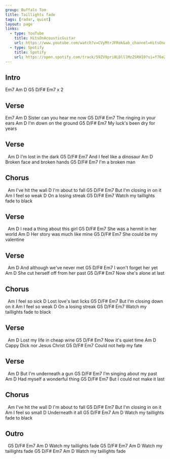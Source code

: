 ```yaml
---
group: Buffalo Tom
title: Taillights fade
tags: [radar, quiet]
layout: page
links: 
  - type: YouTube
    title: HitsOnAcousticGuitar
    url: https://www.youtube.com/watch?v=CVyMtrJFRok&ab_channel=HitsOnAcousticGuitar
  - type: Spotify 
    title: Spotify
    url: https://open.spotify.com/track/59ZV9pri8LDlllMzZSRH10?si=f76e2b221f014319
---
```


## Intro

Em7  Am     D   G5   D/F#   Em7  x 2

## Verse

Em7    Am              D
Sister can you hear me now
    G5      D/F#    Em7
The ringing in your ears
    Am          D
I'm down on the ground
   G5          D/F#    Em7
My luck's been dry for years

## Verse

&nbsp;   Am          D
I'm lost in the dark
      G5          D/F# Em7
And I feel like a dinosaur
       Am              D
Broken face and broken hands
G5    D/F#   Em7
I'm a broken man

## Chorus

&nbsp;            Am
I've hit the wall
             D
I'm about to fall
        G5      D/F#  Em7
But I'm closing in on it
          Am
I feel so weak
            D
On a losing streak
         G5         D/F#    Em7
Watch my taillights fade to black

## Verse

&nbsp;        Am               D
I read a thing about this girl
          G5        D/F# Em7
She was a hermit in her world
    Am                  D
Her story was much like mine
          G5    D/F# Em7
She could be my valentine

## Verse

&nbsp;   Am                   D
And although we've never met
  G5       D/F#    Em7
I won't forget her yet
    Am                       D
She cut herself off from her past
    G5    D/F#     Em7
Now she's alone at last

## Chorus

&nbsp;         Am
I feel so sick
                 D
Lost love's last licks
        G5      D/F#    Em7
But I'm closing down on it
          Am
I feel so weak
            D
On a losing streak
         G5         D/F#    Em7
Watch my taillights fade to black

## Verse

&nbsp;       Am            D
Lost my life in cheap wine
G5       D/F#  Em7
Now it's quiet time
      Am             D
Cappy Dick nor Jesus Christ
G5        D/F#    Em7
Could not help my fate

## Verse

&nbsp;       Am           D
But I'm underneath a gun
    G5       D/F#    Em7
I'm singing about my past
      Am               D
Had myself a wonderful thing
      G5        D/F#    Em7
But I could not make it last

## Chorus

&nbsp;            Am
I've hit the wall
             D
I'm about to fall
        G5      D/F#  Em7
But I'm closing in on it
          Am
I feel so small
              D
Underneath it all
         G5         D/F#    Em7    Am D
Watch my taillights fade to black

## Outro

&nbsp;        G5         D/F#    Em7    Am D
Watch my taillights fade
         G5         D/F#    Em7    Am D
Watch my taillights fade
         G5         D/F#    Em7    Am D
Watch my taillights fade
